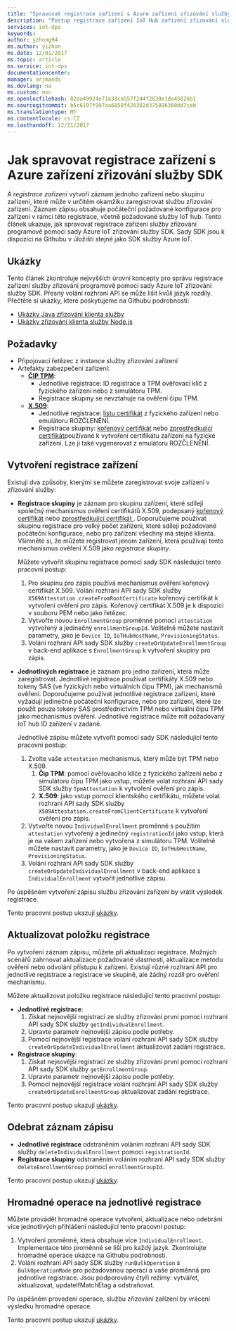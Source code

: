 ```yaml
---
title: "Spravovat registrace zařízení s Azure zařízení zřizování služby SDK | Microsoft Docs"
description: "Postup registrace zařízení IoT Hub zařízení zřizování služby pomocí sady SDK služby správy"
services: iot-dps
keywords: 
author: yzhong94
ms.author: yizhon
ms.date: 12/01/2017
ms.topic: article
ms.service: iot-dps
documentationcenter: 
manager: arjmands
ms.devlang: na
ms.custom: mvc
ms.openlocfilehash: 82da49924e71a38ca557f244f2830e1da45826b1
ms.sourcegitcommit: b5c6197f997aa6858f420302d375896360dd7ceb
ms.translationtype: MT
ms.contentlocale: cs-CZ
ms.lasthandoff: 12/21/2017
---
```

# <a name="how-to-manage-device-enrollments-with-azure-device-provisioning-service-sdks"></a>Jak spravovat registrace zařízení s Azure zařízení zřizování služby SDK
A *registrace zařízení* vytvoří záznam jednoho zařízení nebo skupinu zařízení, které může v určitém okamžiku zaregistrovat službu zřizování zařízení. Záznam zápisu obsahuje počáteční požadované konfigurace pro zařízení v rámci této registrace, včetně požadované služby IoT hub. Tento článek ukazuje, jak spravovat registrace zařízení služby zřizování programově pomocí sady Azure IoT zřizování služby SDK.  Sady SDK jsou k dispozici na Githubu v úložišti stejné jako SDK služby Azure IoT.

## <a name="samples"></a>Ukázky
Tento článek zkontroluje nejvyšších úrovní koncepty pro správu registrace zařízení služby zřizování programově pomocí sady Azure IoT zřizování služby SDK.  Přesný volání rozhraní API se může lišit kvůli jazyk rozdíly.  Přečtěte si ukázky, které poskytujeme na Githubu podrobnosti:
* [Ukázky Java zřizování klienta služby](https://github.com/Azure/azure-iot-sdk-java/tree/master/provisioning/provisioning-samples)
* [Ukázky zřizování klienta služby Node.js](https://github.com/Azure/azure-iot-sdk-node/tree/master/provisioning/service/samples)

## <a name="prerequisites"></a>Požadavky
* Připojovací řetězec z instance služby zřizování zařízení
* Artefakty zabezpečení zařízení:
    * [**ČIP TPM**](https://docs.microsoft.com/en-us/azure/iot-dps/concepts-security):
        * Jednotlivé registrace: ID registrace a TPM ověřovací klíč z fyzického zařízení nebo z simulátoru TPM.
        * Registrace skupiny se nevztahuje na ověření čipu TPM.
    * [**X.509**](https://docs.microsoft.com/en-us/azure/iot-dps/concepts-security):
        * Jednotlivé registrace: [listu certifikát](https://docs.microsoft.com/en-us/azure/iot-dps/concepts-security#leaf-certificate) z fyzického zařízení nebo emulátoru ROZČLENĚNÍ.
        * Registrace skupiny: [kořenový certifikát](https://docs.microsoft.com/en-us/azure/iot-dps/concepts-security#root-certificate) nebo [zprostředkující certifikát](https://docs.microsoft.com/en-us/azure/iot-dps/concepts-security#intermediate-certificate)používané k vytvoření certifikátu zařízení na fyzické zařízení.  Lze ji také vygenerovat z emulátoru ROZČLENĚNÍ.

## <a name="create-a-device-enrollment"></a>Vytvoření registrace zařízení

Existují dva způsoby, kterými se můžete zaregistrovat svoje zařízení v zřizování služby:

* **Registrace skupiny** je záznam pro skupinu zařízení, které sdílejí společný mechanismus ověření certifikátů X.509, podepsaný [kořenový certifikát](https://docs.microsoft.com/en-us/azure/iot-dps/concepts-security#root-certificate) nebo [zprostředkující certifikát ](https://docs.microsoft.com/en-us/azure/iot-dps/concepts-security#intermediate-certificate). Doporučujeme používat skupinu registrace pro velký počet zařízení, které sdílejí požadované počáteční konfigurace, nebo pro zařízení všechny má stejné klienta. Všimněte si, že můžete registrovat jenom zařízení, která používají tento mechanismus ověření X.509 jako *registrace skupiny*. 

    Můžete vytvořit skupinu registrace pomocí sady SDK následující tento pracovní postup:

    1. Pro skupinu pro zápis používá mechanismus ověření kořenový certifikát X.509.  Volání rozhraní API sady SDK služby ```X509Attestation.createFromRootCertificate``` kořenový certifikát k vytvoření ověření pro zápis.  Kořenový certifikát X.509 je k dispozici v souboru PEM nebo jako řetězec.
    1. Vytvořte novou ```EnrollmentGroup``` proměnné pomocí ```attestation``` vytvořený a jedinečný ```enrollmentGroupId```.  Volitelně můžete nastavit parametry, jako je ```Device ID```, ```IoTHubHostName```, ```ProvisioningStatus```.
    2. Volání rozhraní API sady SDK služby ```createOrUpdateEnrollmentGroup``` v back-end aplikace s ```EnrollmentGroup``` k vytvoření skupiny pro zápis.

* **Jednotlivých registrace** je záznam pro jedno zařízení, která může zaregistrovat. Jednotlivé registrace používat certifikáty X.509 nebo tokeny SAS (ve fyzických nebo virtuálních čipu TPM), jak mechanismů ověření. Doporučujeme používat jednotlivé registrace zařízení, které vyžadují jedinečné počáteční konfigurace, nebo pro zařízení, které lze použít pouze tokeny SAS prostřednictvím TPM nebo virtuální čipu TPM jako mechanismus ověření. Jednotlivé registrace může mít požadovaný IoT hub ID zařízení v zadané.

    Jednotlivé zápisu můžete vytvořit pomocí sady SDK následující tento pracovní postup:
    
    1. Zvolte vaše ```attestation``` mechanismus, který může být TPM nebo X.509.
        1. **Čip TPM**: pomocí ověřovacího klíče z fyzického zařízení nebo z simulátoru čipu TPM jako vstup, můžete volat rozhraní API sady SDK služby ```TpmAttestation``` k vytvoření ověření pro zápis. 
        2. **X.509**: jako vstup pomocí klientského certifikátu, můžete volat rozhraní API sady SDK služby ```X509Attestation.createFromClientCertificate``` k vytvoření ověření pro zápis.
    2. Vytvořte novou ```IndividualEnrollment``` proměnné s použitím ```attestation``` vytvořený a jedinečný ```registrationId``` jako vstup, která je na vašem zařízení nebo vytvořena z simulátoru TPM.  Volitelně můžete nastavit parametry, jako je ```Device ID```, ```IoTHubHostName```, ```ProvisioningStatus```.
    3. Volání rozhraní API sady SDK služby ```createOrUpdateIndividualEnrollment``` v back-end aplikace s ```IndividualEnrollment``` vytvořit jednotlivé zápisu.

Po úspěšném vytvoření zápisu službu zřizování zařízení by vrátit výsledek registrace.

Tento pracovní postup ukazují [ukázky](#samples).

## <a name="update-an-enrollment-entry"></a>Aktualizovat položku registrace

Po vytvoření záznam zápisu, můžete při aktualizaci registrace.  Možných scénářů zahrnovat aktualizace požadované vlastnosti, aktualizace metodu ověření nebo odvolání přístupu k zařízení.  Existují různé rozhraní API pro jednotlivé registrace a registrace ve skupině, ale žádný rozdíl pro ověření mechanismu.

Můžete aktualizovat položku registrace následující tento pracovní postup:
* **Jednotlivé registrace**:
    1. Získat nejnovější registraci ze služby zřizování první pomocí rozhraní API sady SDK služby ```getIndividualEnrollment```.
    2. Upravte parametr nejnovější zápisu podle potřeby. 
    3. Pomocí nejnovější registrace volání rozhraní API sady SDK služby ```createOrUpdateIndividualEnrollment``` aktualizovat zadání registrace.
* **Registrace skupiny**:
    1. Získat nejnovější registraci ze služby zřizování první pomocí rozhraní API sady SDK služby ```getEnrollmentGroup```.
    2. Upravte parametr nejnovější zápisu podle potřeby.
    3. Pomocí nejnovější registrace volání rozhraní API sady SDK služby ```createOrUpdateEnrollmentGroup``` aktualizovat zadání registrace.

Tento pracovní postup ukazují [ukázky](#samples).

## <a name="remove-an-enrollment-entry"></a>Odebrat záznam zápisu

* **Jednotlivé registrace** odstraněním voláním rozhraní API sady SDK služby ```deleteIndividualEnrollment``` pomocí ```registrationId```.
* **Registrace skupiny** odstraněním voláním rozhraní API sady SDK služby ```deleteEnrollmentGroup``` pomocí ```enrollmentGroupId```.

Tento pracovní postup ukazují [ukázky](#samples).

## <a name="bulk-operation-on-individual-enrollments"></a>Hromadné operace na jednotlivé registrace

Můžete provádět hromadné operace vytvoření, aktualizace nebo odebrání více jednotlivých přihlášení následující tento pracovní postup:

1. Vytvoření proměnné, která obsahuje více ```IndividualEnrollment```.  Implementace této proměnné se liší pro každý jazyk.  Zkontrolujte hromadné operace ukázce na Githubu podrobnosti.
2. Volání rozhraní API sady SDK služby ```runBulkOperation``` s ```BulkOperationMode``` pro požadovanou operaci a vaše proměnná pro jednotlivé registrace. Jsou podporovány čtyři režimy: vytvářet, aktualizovat, updateIfMatchEtag a odstraňovat.

Po úspěšném provedení operace, službu zřizování zařízení by vrácení výsledku hromadné operace.

Tento pracovní postup ukazují [ukázky](#samples).
